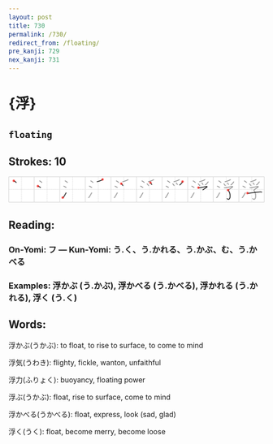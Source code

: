 ```yaml
---
layout: post
title: 730
permalink: /730/
redirect_from: /floating/
pre_kanji: 729
nex_kanji: 731
---
```


# {浮}

## `floating`

## Strokes: 10

<div class="stroke"><img src="../images/E6B5AE.png" /></div>

## Reading:

### On-Yomi: フ &mdash; Kun-Yomi: う.く、う.かれる、う.かぶ、む、う.かべる

### Examples: 浮かぶ (う.かぶ), 浮かべる (う.かべる), 浮かれる (う.かれる), 浮く (う.く)

## Words:

浮かぶ(うかぶ): to float, to rise to surface, to come to mind

浮気(うわき): flighty, fickle, wanton, unfaithful

浮力(ふりょく): buoyancy, floating power

浮ぶ(うかぶ): float, rise to surface, come to mind

浮かべる(うかべる): float, express, look (sad, glad)

浮く(うく): float, become merry, become loose
